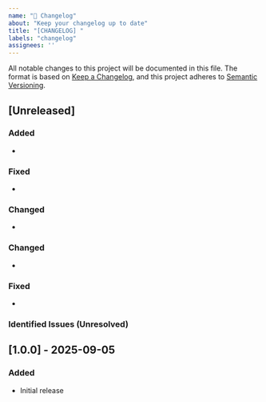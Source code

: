 ```yaml
---
name: "📝 Changelog"
about: "Keep your changelog up to date"
title: "[CHANGELOG] "
labels: "changelog"
assignees: ''
---
```


All notable changes to this project will be documented in this file.
The format is based on [Keep a Changelog](https://keepachangelog.com/en/1.0.0/),
and this project adheres to [Semantic Versioning](http://semver.org/).

## [Unreleased]

### Added

-

### Fixed

-

### Changed

-

### Changed

-

### Fixed

-

### Identified Issues (Unresolved)

## [1.0.0] - 2025-09-05

### Added

- Initial release
